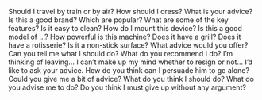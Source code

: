 Should I travel by train or by air?
How should I dress?
What is your advice?
Is this a good brand?
Which are popular?
What are some of the key features?
Is it easy to clean?
How do I mount this device?
Is this a good model of ...?
How powerful is this machine?
Does it have a grill?
Does it have a rotisserie?
Is it a non-stick surface?
What advice would you offer?
Can you tell me what I should do?
What do you recommend I do?
I’m thinking of leaving…
I can’t make up my mind whether to resign or not...
I’d like to ask your advice.
How do you think can I persuade him to go alone?
Could you give me a bit of advice?
What do you think I should do?
What do you advise me to do?
Do you think I must give up without any argument?
